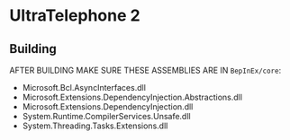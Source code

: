 # UltraTelephone 2

## Building

AFTER BUILDING MAKE SURE THESE ASSEMBLIES ARE IN `BepInEx/core`:
- Microsoft.Bcl.AsyncInterfaces.dll
- Microsoft.Extensions.DependencyInjection.Abstractions.dll
- Microsoft.Extensions.DependencyInjection.dll
- System.Runtime.CompilerServices.Unsafe.dll
- System.Threading.Tasks.Extensions.dll